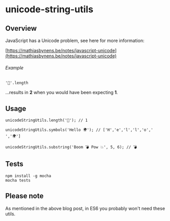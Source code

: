 # unicode-string-utils

## Overview

JavaScript has a Unicode problem, see here for more information:

[https://mathiasbynens.be/notes/javascript-unicode](https://mathiasbynens.be/notes/javascript-unicode)

###### Example

    '💩'.length
    
...results in **2** when you would have been expecting **1**.
    
## Usage

    unicodeStringUtils.length('💩'); // 1
    
    unicodeStringUtils.symbols('Hello 🌍'); // ['H','e','l','l','o',' ','🌍']
    
    unicodeStringUtils.substring('Boom 💣 Pow 💥', 5, 6); // 💣
    
## Tests

    npm install -g mocha
    mocha tests
    
## Please note

As mentioned in the above blog post, in ES6 you probably won't need these utils.